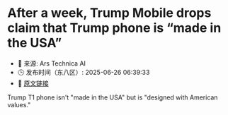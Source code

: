 # After a week, Trump Mobile drops claim that Trump phone is “made in the USA”
- 📅 来源: Ars Technica AI
- 🕒 发布时间（东八区）: 2025-06-26 06:39:33
- 🔗 [原文链接](https://arstechnica.com/gadgets/2025/06/after-a-week-trump-mobile-drops-claim-that-trump-phone-is-made-in-the-usa/)

Trump T1 phone isn't "made in the USA" but is "designed with American values."